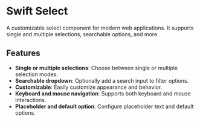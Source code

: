 # Swift Select

A customizable select component for modern web applications. It supports single and multiple selections, searchable options, and more.

## Features

- **Single or multiple selections**: Choose between single or multiple selection modes.
- **Searchable dropdown**: Optionally add a search input to filter options.
- **Customizable**: Easily customize appearance and behavior.
- **Keyboard and mouse navigation**: Supports both keyboard and mouse interactions.
- **Placeholder and default option**: Configure placeholder text and default options.
